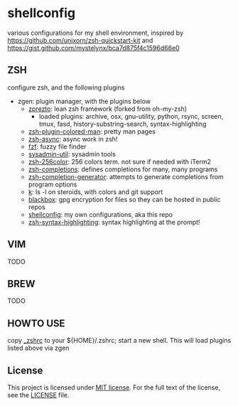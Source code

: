 # shellconfig
various configurations for my shell environment, inspired by https://github.com/unixorn/zsh-quickstart-kit and https://gist.github.com/mystelynx/bca7d875f4c1596d66e0

## ZSH
configure zsh, and the following plugins
- zgen: plugin manager, with the plugins below
  - [zprezto](https://github.com/sorin-ionescu/prezto): lean zsh framework (forked from oh-my-zsh)
    - loaded plugins: archive, osx, gnu-utility, python, rsync, screen,
      tmux, fasd, history-substring-search, syntax-highlighting
  - [zsh-plugin-colored-man](https://github.com/TBSliver/zsh-plugin-colored-man): pretty man pages
  - [zsh-async](https://github.com/mafredri/zsh-async): async work in zsh!
  - [fzf](https://github.com/junegunn/fzf): fuzzy file finder
  - [sysadmin-util](https://github.com/skx/sysadmin-util): sysadmin tools
  - [zsh-256color](https://github.com/chrissicool/zsh-256color): 256 colors term. not sure if needed with iTerm2
  - [zsh-completions](https://github.com/zsh-users/zsh-completions): defines completions for many, many programs
  - [zsh-completion-generator](https://github.com/RobSis/zsh-completion-generator): attempts to generate completions from program options
  - [k](https://github.com/rimraf/k): ls -l on steroids, with colors and git support
  - [blackbox](https://github.com/StackExchange/blackbox): gpg encryption for files so they can be hosted in public repos
  - [shellconfig](https://github.com/verboze/shellconfig): my own configurations, aka this repo
  - [zsh-syntax-highlighting](https://github.com/zsh-users/zsh-syntax-highlighting): syntax highlighting at the prompt!

## VIM
TODO

## BREW
TODO

## HOWTO USE
copy [_zshrc](https://github.com/verboze/shellconfig/blob/master/_zshrc) to your ${HOME}/.zshrc; start a new shell. This will load plugins listed above via zgen

## License
This project is licensed under [MIT license](http://opensource.org/licenses/MIT).
For the full text of the license, see the [LICENSE](LICENSE) file.
